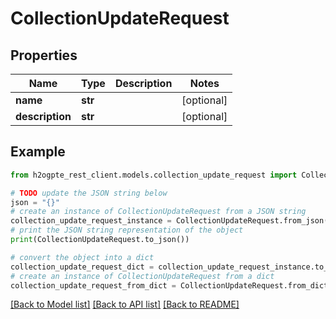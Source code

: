 # CollectionUpdateRequest


## Properties

Name | Type | Description | Notes
------------ | ------------- | ------------- | -------------
**name** | **str** |  | [optional] 
**description** | **str** |  | [optional] 

## Example

```python
from h2ogpte_rest_client.models.collection_update_request import CollectionUpdateRequest

# TODO update the JSON string below
json = "{}"
# create an instance of CollectionUpdateRequest from a JSON string
collection_update_request_instance = CollectionUpdateRequest.from_json(json)
# print the JSON string representation of the object
print(CollectionUpdateRequest.to_json())

# convert the object into a dict
collection_update_request_dict = collection_update_request_instance.to_dict()
# create an instance of CollectionUpdateRequest from a dict
collection_update_request_from_dict = CollectionUpdateRequest.from_dict(collection_update_request_dict)
```
[[Back to Model list]](../README.md#documentation-for-models) [[Back to API list]](../README.md#documentation-for-api-endpoints) [[Back to README]](../README.md)


